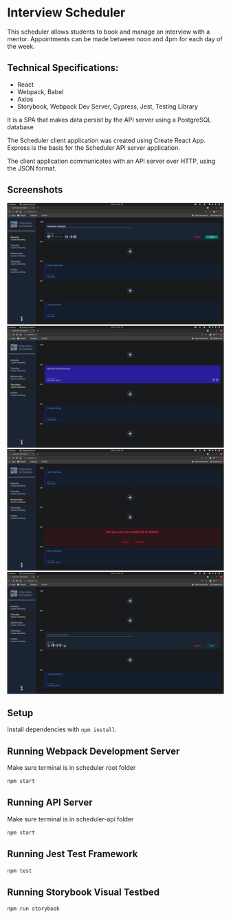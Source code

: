 # Interview Scheduler

This scheduler allows students to book and manage an interview with a mentor. Appointments can be made between noon and 4pm for each day of the week.

## Technical Specifications:

- React
- Webpack, Babel
- Axios
- Storybook, Webpack Dev Server, Cypress, Jest, Testing Library

It is a SPA that makes data persist by the API server using a PostgreSQL database

The Scheduler client application was created using Create React App. Express is the basis for the Scheduler API server application.

The client application communicates with an API server over HTTP, using the JSON format.

## Screenshots

!["Screenshot of desktop sized screen"](https://github.com/cvogrinetz/scheduler/blob/master/public/images/createform.png)
!["Screenshot of desktop sized screen"](https://github.com/cvogrinetz/scheduler/blob/master/public/images/BasicShowPage.png)
!["Screenshot of desktop sized screen"](https://github.com/cvogrinetz/scheduler/blob/master/public/images/confirmDelete.png)
!["Screenshot of desktop sized screen"](https://github.com/cvogrinetz/scheduler/blob/master/public/images/emptyForm.png)

## Setup

Install dependencies with `npm install`.

## Running Webpack Development Server

Make sure terminal is in scheduler root folder

```sh
npm start
```

## Running API Server

Make sure terminal is in scheduler-api folder

```sh
npm start
```

## Running Jest Test Framework

```sh
npm test
```

## Running Storybook Visual Testbed

```sh
npm run storybook
```
